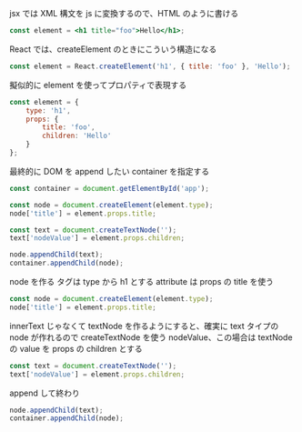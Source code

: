 jsx では XML 構文を js に変換するので、HTML のように書ける

```jsx
const element = <h1 title="foo">Hello</h1>;
```

React では、createElement のときにこういう構造になる

```jsx
const element = React.createElement('h1', { title: 'foo' }, 'Hello');
```

擬似的に element を使ってプロパティで表現する

```js
const element = {
	type: 'h1',
	props: {
		title: 'foo',
		children: 'Hello'
	}
};
```

最終的に DOM を append したい container を指定する

```js
const container = document.getElementById('app');

const node = document.createElement(element.type);
node['title'] = element.props.title;

const text = document.createTextNode('');
text['nodeValue'] = element.props.children;

node.appendChild(text);
container.appendChild(node);
```

node を作る
タグは type から h1 とする
attribute は props の title を使う

```js
const node = document.createElement(element.type);
node['title'] = element.props.title;
```

innerText じゃなくて textNode を作るようにすると、確実に text タイプの node が作れるので createTextNode を使う
nodeValue、この場合は textNode の value を props の children とする

```js
const text = document.createTextNode('');
text['nodeValue'] = element.props.children;
```

append して終わり

```js
node.appendChild(text);
container.appendChild(node);
```
